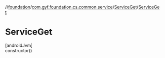 //[foundation](../../../index.md)/[com.gyf.foundation.cs.common.service](../index.md)/[ServiceGet](index.md)/[ServiceGet](-service-get.md)

# ServiceGet

[androidJvm]\
constructor()